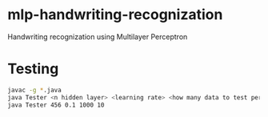 # mlp-handwriting-recognization
Handwriting recognization using Multilayer Perceptron

# Testing
```bash
javac -g *.java
java Tester <n hidden layer> <learning rate> <how many data to test periteration> <percentage of data for validation>
java Tester 456 0.1 1000 10
```
